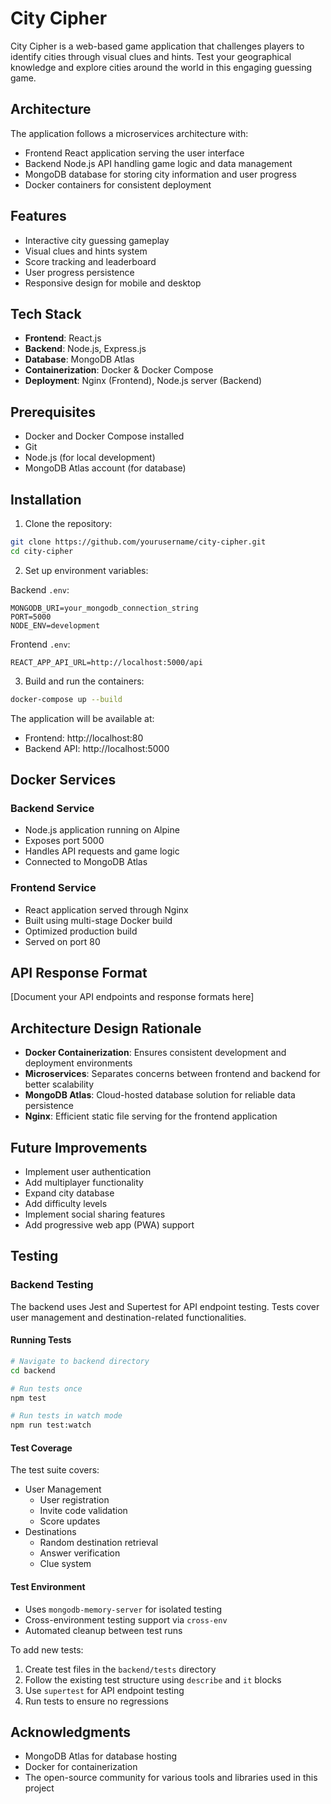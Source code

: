 # City Cipher

City Cipher is a web-based game application that challenges players to identify cities through visual clues and hints. Test your geographical knowledge and explore cities around the world in this engaging guessing game.


## Architecture
The application follows a microservices architecture with:
- Frontend React application serving the user interface
- Backend Node.js API handling game logic and data management
- MongoDB database for storing city information and user progress
- Docker containers for consistent deployment

## Features
- Interactive city guessing gameplay
- Visual clues and hints system
- Score tracking and leaderboard
- User progress persistence
- Responsive design for mobile and desktop

## Tech Stack
- **Frontend**: React.js
- **Backend**: Node.js, Express.js
- **Database**: MongoDB Atlas
- **Containerization**: Docker & Docker Compose
- **Deployment**: Nginx (Frontend), Node.js server (Backend)

## Prerequisites
- Docker and Docker Compose installed
- Git
- Node.js (for local development)
- MongoDB Atlas account (for database)

## Installation

1. Clone the repository:
```bash
git clone https://github.com/yourusername/city-cipher.git
cd city-cipher
```

2. Set up environment variables:

Backend `.env`:
```env
MONGODB_URI=your_mongodb_connection_string
PORT=5000
NODE_ENV=development
```

Frontend `.env`:
```env
REACT_APP_API_URL=http://localhost:5000/api
```

3. Build and run the containers:
```bash
docker-compose up --build
```

The application will be available at:
- Frontend: http://localhost:80
- Backend API: http://localhost:5000

## Docker Services

### Backend Service
- Node.js application running on Alpine
- Exposes port 5000
- Handles API requests and game logic
- Connected to MongoDB Atlas

### Frontend Service
- React application served through Nginx
- Built using multi-stage Docker build
- Optimized production build
- Served on port 80

## API Response Format
[Document your API endpoints and response formats here]

## Architecture Design Rationale
- **Docker Containerization**: Ensures consistent development and deployment environments
- **Microservices**: Separates concerns between frontend and backend for better scalability
- **MongoDB Atlas**: Cloud-hosted database solution for reliable data persistence
- **Nginx**: Efficient static file serving for the frontend application

## Future Improvements
- Implement user authentication
- Add multiplayer functionality
- Expand city database
- Add difficulty levels
- Implement social sharing features
- Add progressive web app (PWA) support

## Testing

### Backend Testing
The backend uses Jest and Supertest for API endpoint testing. Tests cover user management and destination-related functionalities.

#### Running Tests
```bash
# Navigate to backend directory
cd backend

# Run tests once
npm test

# Run tests in watch mode
npm run test:watch
```

#### Test Coverage
The test suite covers:
- User Management
  - User registration
  - Invite code validation
  - Score updates
- Destinations
  - Random destination retrieval
  - Answer verification
  - Clue system

#### Test Environment
- Uses `mongodb-memory-server` for isolated testing
- Cross-environment testing support via `cross-env`
- Automated cleanup between test runs

To add new tests:
1. Create test files in the `backend/tests` directory
2. Follow the existing test structure using `describe` and `it` blocks
3. Use `supertest` for API endpoint testing
4. Run tests to ensure no regressions

## Acknowledgments
- MongoDB Atlas for database hosting
- Docker for containerization
- The open-source community for various tools and libraries used in this project
